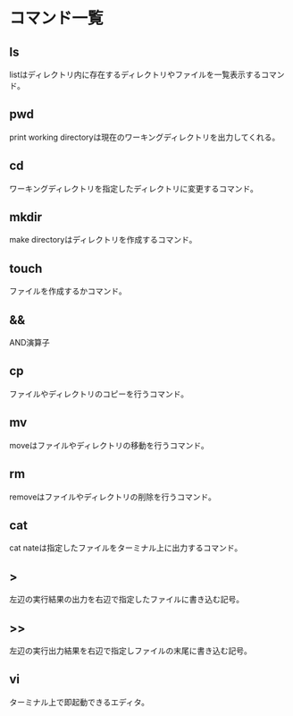 # コマンド一覧

## ls

listはディレクトリ内に存在するディレクトリやファイルを一覧表示するコマンド。

## pwd

print working directoryは現在のワーキングディレクトリを出力してくれる。

## cd

ワーキングディレクトリを指定したディレクトリに変更するコマンド。

## mkdir

make directoryはディレクトリを作成するコマンド。

## touch

ファイルを作成するかコマンド。

## &&

 AND演算子

## cp

ファイルやディレクトリのコピーを行うコマンド。

## mv

moveはファイルやディレクトリの移動を行うコマンド。

## rm

removeはファイルやディレクトリの削除を行うコマンド。

## cat

cat nateは指定したファイルをターミナル上に出力するコマンド。

## >

左辺の実行結果の出力を右辺で指定したファイルに書き込む記号。

## >>

左辺の実行出力結果を右辺で指定しファイルの末尾に書き込む記号。

## vi

ターミナル上で即起動できるエディタ。
